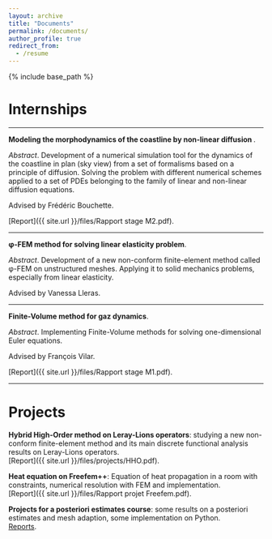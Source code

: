 ```yaml
---
layout: archive
title: "Documents"
permalink: /documents/
author_profile: true
redirect_from:
  - /resume
---
```


{% include base_path %}

Internships
======

***
<b> Modeling the morphodynamics of the coastline by non-linear diffusion </b>.

<i>Abstract</i>. Development of a numerical simulation tool for the dynamics of the coastline in plan (sky view) from a set of formalisms based on a principle of diffusion. Solving the problem with different numerical schemes applied to a set of PDEs belonging to the family of linear and non-linear diffusion equations. 

Advised by Frédéric Bouchette.

[Report]({{ site.url }}/files/Rapport stage M2.pdf).

***

<b> φ-FEM method for solving linear elasticity problem</b>.

<i>Abstract</i>. Development of a new non-conform finite-element method called φ-FEM on unstructured meshes. Applying it to solid mechanics problems, especially from linear elasticity.

Advised by Vanessa Lleras.

***

<b> Finite-Volume method for gaz dynamics</b>.

<i>Abstract</i>. Implementing Finite-Volume methods for solving one-dimensional Euler equations.

Advised by François Vilar.

[Report]({{ site.url }}/files/Rapport stage M1.pdf).

***


Projects
======

<b>Hybrid High-Order method on Leray-Lions operators</b>: studying a new non-conform finite-element method and its main discrete functional analysis results on Leray-Lions operators.<br>
[Report]({{ site.url }}/files/projects/HHO.pdf).

<b>Heat equation on Freefem++</b>: Equation of heat propagation in a room with constraints, numerical resolution with FEM and implementation.<br>[Report]({{ site.url }}/files/Rapport projet Freefem.pdf).

<b>Projects for a posteriori estimates course</b>: some results on a posteriori estimates and mesh adaption, some implementation on Python.<br>[Reports](https://drive.google.com/).






